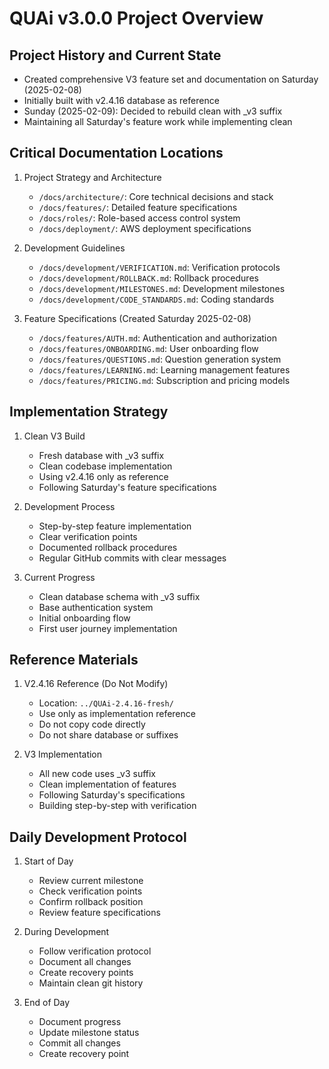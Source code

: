 # QUAi v3.0.0 Project Overview

## Project History and Current State
- Created comprehensive V3 feature set and documentation on Saturday (2025-02-08)
- Initially built with v2.4.16 database as reference
- Sunday (2025-02-09): Decided to rebuild clean with _v3 suffix
- Maintaining all Saturday's feature work while implementing clean

## Critical Documentation Locations
1. Project Strategy and Architecture
   - `/docs/architecture/`: Core technical decisions and stack
   - `/docs/features/`: Detailed feature specifications
   - `/docs/roles/`: Role-based access control system
   - `/docs/deployment/`: AWS deployment specifications

2. Development Guidelines
   - `/docs/development/VERIFICATION.md`: Verification protocols
   - `/docs/development/ROLLBACK.md`: Rollback procedures
   - `/docs/development/MILESTONES.md`: Development milestones
   - `/docs/development/CODE_STANDARDS.md`: Coding standards

3. Feature Specifications (Created Saturday 2025-02-08)
   - `/docs/features/AUTH.md`: Authentication and authorization
   - `/docs/features/ONBOARDING.md`: User onboarding flow
   - `/docs/features/QUESTIONS.md`: Question generation system
   - `/docs/features/LEARNING.md`: Learning management features
   - `/docs/features/PRICING.md`: Subscription and pricing models

## Implementation Strategy
1. Clean V3 Build
   - Fresh database with _v3 suffix
   - Clean codebase implementation
   - Using v2.4.16 only as reference
   - Following Saturday's feature specifications

2. Development Process
   - Step-by-step feature implementation
   - Clear verification points
   - Documented rollback procedures
   - Regular GitHub commits with clear messages

3. Current Progress
   - Clean database schema with _v3 suffix
   - Base authentication system
   - Initial onboarding flow
   - First user journey implementation

## Reference Materials
1. V2.4.16 Reference (Do Not Modify)
   - Location: `../QUAi-2.4.16-fresh/`
   - Use only as implementation reference
   - Do not copy code directly
   - Do not share database or suffixes

2. V3 Implementation
   - All new code uses _v3 suffix
   - Clean implementation of features
   - Following Saturday's specifications
   - Building step-by-step with verification

## Daily Development Protocol
1. Start of Day
   - Review current milestone
   - Check verification points
   - Confirm rollback position
   - Review feature specifications

2. During Development
   - Follow verification protocol
   - Document all changes
   - Create recovery points
   - Maintain clean git history

3. End of Day
   - Document progress
   - Update milestone status
   - Commit all changes
   - Create recovery point
